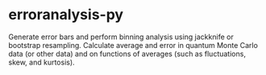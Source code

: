 # erroranalysis-py
Generate error bars and perform binning analysis using jackknife or bootstrap resampling. Calculate average and error in quantum Monte Carlo data (or other data) and on functions of averages (such as fluctuations, skew, and kurtosis).
